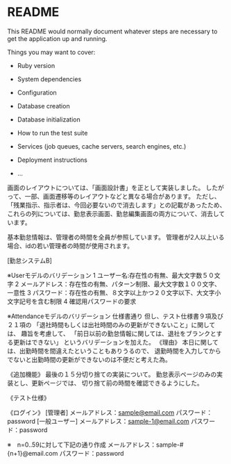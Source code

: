 # README

This README would normally document whatever steps are necessary to get the
application up and running.

Things you may want to cover:

* Ruby version

* System dependencies

* Configuration

* Database creation

* Database initialization

* How to run the test suite

* Services (job queues, cache servers, search engines, etc.)

* Deployment instructions

* ...


画面のレイアウトについては、「画面設計書」を正として実装しました。
したがって、一部、画面遷移等のレイアウトなどと異なる場合があります。
ただし、「残業指示、指示者は、今回必要ないので消去します」との記載があったため、
これらの列については、勤怠表示画面、勤怠編集画面の両方について、消去しています。

基本勤怠情報は、管理者の時間を全員が参照しています。
管理者が2人以上いる場合、idの若い管理者の時間が使用されます。


[勤怠システムB]

※Userモデルのバリデーション
1 ユーザー名:存在性の有無、最大文字数５０文字
2 メールアドレス：存在性の有無、パターン制限、最大文字数１００文字、一意性
3 パスワード：存在性の有無、８文字以上かつ２０文字以下、大文字小文字記号を含む制限
4 確認用パスワードの要求

※Attendanceモデルのバリデーション
仕様書通り
但し、テスト仕様書９項及び２１項の
「退社時間もしくは出社時間のみの更新ができないこと」に関しては、
趣旨を考慮して、
「前日以前の勤怠情報に関しては、退社をブランクとする更新はできない」
というバリデーションを加えた。
《理由》
本日に関しては、出勤時間を間違えたということもありうるので、
退勤時間を入力してからでないと出勤時間の更新ができないのは不便だと考えた為。

《追加機能》
最後の１５分切り捨ての実装について。
勤怠表示ページのみの実装とし、更新ページでは、
切り捨て前の時間を確認できるようにした。


《テスト仕様》

《ログイン》
[管理者]
  メールアドレス：sample@email.com
  パスワード：password
[一般ユーザー]
  メールアドレス：sample-1@email.com
  パスワード：password
  
  ※　n=0..59に対して下記の通り作成
  メールアドレス：sample-#{n+1}@email.com
  パスワード：password

